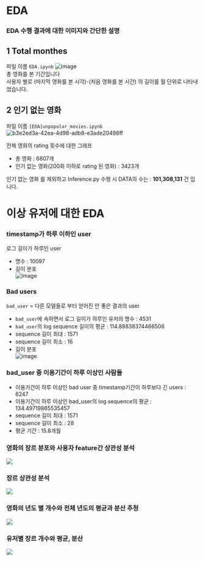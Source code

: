 # EDA

### EDA 수행 결과에 대한 이미지와 간단한 설명

## 1 Total monthes
파일 이름 `EDA.ipynb`
![image](https://user-images.githubusercontent.com/41178045/159420503-0bd7fa45-16a1-4413-8ff3-68f776cd3d32.png)<br>
총 영화를 본 기간입니다<br>
사용자 별로 (마지막 영화를 본 시각)-(처음 영화를 본 시간) 의 길이를 월 단위로 나타내었습니다.<br>

## 2 인기 없는 영화
파일 이름 `[EDA]unpopular_movies.ipynb`
![b3e2ed3a-42ea-4d98-adb8-e3ade20498ff](https://user-images.githubusercontent.com/10546369/161894515-0bfb5044-6b02-412d-afdd-02479b5dc99e.png)

전체 영화의 rating 횟수에 대한 그래프

- 총 영화 : 6807개  
- 인기 없는 영화(200회 이하로 rating 된 영화) : 3423개

인기 없는 영화 를 제외하고 Inference.py 수행 시 DATA의 수는 : **101,308,131** 건 입니다.

# 이상 유저에 대한 EDA
### timestamp가 하루 이하인 user
로그 길이가 하루인 user
- 명수 : 10097
- 길이 분포<br>
![image](https://user-images.githubusercontent.com/41178045/162798935-5d14dce5-0ab5-45dc-b91c-aa9e67abb8f6.png)
### Bad users
`bad_user` = 다른 모델들로 부터 얻어진 안 좋은 결과의 user
- `bad_user`에 속하면서 로그 길이가 하루인 유저의 명수 :  4531
- `bad_user`의 log sequence 길이의 평균 : 114.88838374466506
- sequence 길이 최대 :  1571
- sequence 길이 최소 :  16
- 길이 분포<br>
![image](https://user-images.githubusercontent.com/41178045/162798966-761ecb94-d257-4769-b947-218b09ca0759.png)

### bad_user 중 이용기간이 하루 이상인 사람들
- 이용기간이 하루 이상인 bad user 중 timestamp기간이 하루보다 긴 users :  6247
- 이용기간이 하루 이상인 bad_user의 log sequence의 평균 : 134.49719865535457
- sequence 길이 최대 :  1571
- sequence 길이 최소 :  28
- 평균 기간 : 15.8개월

### 영화의 장르 분포와 사용자 feature간 상관성 분석      
<img src="https://user-images.githubusercontent.com/44887886/173512433-cdde9bf3-93b4-4d18-b9a9-646cbfabf1cf.png">      

### 장르 상관성 분석          
<img src="https://user-images.githubusercontent.com/44887886/173512677-7271a906-117c-4b00-a417-38d0572c3746.png">

### 영화의 년도 별 개수와 전체 년도의 평균과 분산 추청           
<img src="https://user-images.githubusercontent.com/44887886/173512755-82ec36fc-7bb9-46e4-9340-8aef82c465c1.png">

### 유저별 장르 개수와 평균, 분산           
<img src="https://user-images.githubusercontent.com/44887886/173513124-5ca9d594-baf4-4bc7-a37f-83946ff883b9.png">
